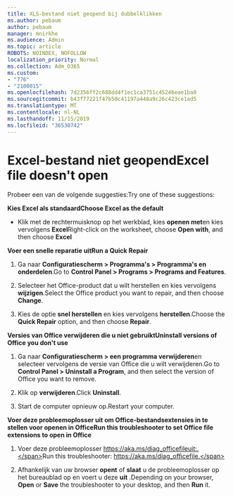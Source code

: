 ```yaml
---
title: XLS-bestand niet geopend bij dubbelklikken
ms.author: pebaum
author: pebaum
manager: mnirkhe
ms.audience: Admin
ms.topic: article
ROBOTS: NOINDEX, NOFOLLOW
localization_priority: Normal
ms.collection: Adm_O365
ms.custom:
- "776"
- "2100015"
ms.openlocfilehash: 7d2356ff2c688dd4f1ec1ca3751c45246eae1ba0
ms.sourcegitcommit: b43f77221f47b50c41197a448a9c26c423ce1ad5
ms.translationtype: MT
ms.contentlocale: nl-NL
ms.lasthandoff: 11/15/2019
ms.locfileid: "36530742"
---
```

# <a name="excel-file-doesnt-open"></a><span data-ttu-id="da9b9-102">Excel-bestand niet geopend</span><span class="sxs-lookup"><span data-stu-id="da9b9-102">Excel file doesn't open</span></span>

<span data-ttu-id="da9b9-103">Probeer een van de volgende suggesties:</span><span class="sxs-lookup"><span data-stu-id="da9b9-103">Try one of these suggestions:</span></span>

<span data-ttu-id="da9b9-104">**Kies Excel als standaard**</span><span class="sxs-lookup"><span data-stu-id="da9b9-104">**Choose Excel as the default**</span></span>

* <span data-ttu-id="da9b9-105">Klik met de rechtermuisknop op het werkblad, kies **openen met**en kies vervolgens **Excel**</span><span class="sxs-lookup"><span data-stu-id="da9b9-105">Right-click on the worksheet, choose **Open with**, and then choose **Excel**</span></span>

<span data-ttu-id="da9b9-106">**Voer een snelle reparatie uit**</span><span class="sxs-lookup"><span data-stu-id="da9b9-106">**Run a Quick Repair**</span></span>

1. <span data-ttu-id="da9b9-107">Ga naar **Configuratiescherm > Programma's > Programma's en onderdelen**.</span><span class="sxs-lookup"><span data-stu-id="da9b9-107">Go to **Control Panel > Programs > Programs and Features**.</span></span>

2. <span data-ttu-id="da9b9-108">Selecteer het Office-product dat u wilt herstellen en kies vervolgens **wijzigen**.</span><span class="sxs-lookup"><span data-stu-id="da9b9-108">Select the Office product you want to repair, and then choose **Change**.</span></span>

3. <span data-ttu-id="da9b9-109">Kies de optie **snel herstellen** en kies vervolgens **herstellen**.</span><span class="sxs-lookup"><span data-stu-id="da9b9-109">Choose the **Quick Repair** option, and then choose **Repair**.</span></span>

<span data-ttu-id="da9b9-110">**Versies van Office verwijderen die u niet gebruikt**</span><span class="sxs-lookup"><span data-stu-id="da9b9-110">**Uninstall versions of Office you don't use**</span></span>

1. <span data-ttu-id="da9b9-111">Ga naar **Configuratiescherm > een programma verwijderen**en selecteer vervolgens de versie van Office die u wilt verwijderen.</span><span class="sxs-lookup"><span data-stu-id="da9b9-111">Go to **Control Panel > Uninstall a Program**, and then select the version of Office you want to remove.</span></span>

2. <span data-ttu-id="da9b9-112">Klik op **verwijderen**.</span><span class="sxs-lookup"><span data-stu-id="da9b9-112">Click **Uninstall**.</span></span>

3. <span data-ttu-id="da9b9-113">Start de computer opnieuw op.</span><span class="sxs-lookup"><span data-stu-id="da9b9-113">Restart your computer.</span></span>

<span data-ttu-id="da9b9-114">**Voer deze probleemoplosser uit om Office-bestandsextensies in te stellen voor openen in Office**</span><span class="sxs-lookup"><span data-stu-id="da9b9-114">**Run this troubleshooter to set Office file extensions to open in Office**</span></span>

1. <span data-ttu-id="da9b9-115">Voer deze probleemoplosser https://aka.ms/diag_officefileuit:.</span><span class="sxs-lookup"><span data-stu-id="da9b9-115">Run this troubleshooter: https://aka.ms/diag_officefile.</span></span>

2. <span data-ttu-id="da9b9-116">Afhankelijk van uw browser **opent** of **slaat** u de probleemoplosser op het bureaublad op en voert u deze **uit** .</span><span class="sxs-lookup"><span data-stu-id="da9b9-116">Depending on your browser, **Open** or **Save** the troubleshooter to your desktop, and then **Run** it.</span></span>
